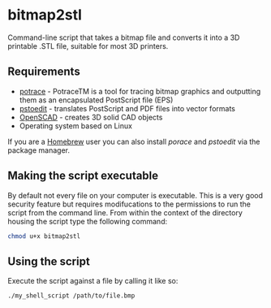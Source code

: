 bitmap2stl
==========

Command-line script that takes a bitmap file and converts it into a 3D printable .STL file, suitable for most 3D printers.

## Requirements
* [potrace](http://potrace.sourceforge.net/) - PotraceTM is a tool for tracing bitmap graphics and outputting them as an encapsulated PostScript file (EPS)
* [pstoedit](http://www.pstoedit.net/) - translates PostScript and PDF files into vector formats
* [OpenSCAD](http://www.openscad.org/) - creates 3D solid CAD objects
* Operating system based on Linux

If you are a [Homebrew](http://brew.sh/) user you can also install *porace* and *pstoedit* via the package manager.

## Making the script executable
By default not every file on your computer is executable. This is a very good security feature but requires modifucations to the permissions to run the script from the command line. From within the context of the directory housing the script type the following command: 
```bash
chmod u+x bitmap2stl
```

## Using the script
Execute the script against a file by calling it like so: 
```bash
./my_shell_script /path/to/file.bmp
```


